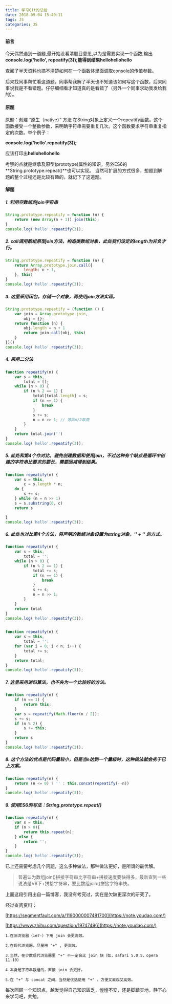 ```yaml
---
title: 学习Git的总结
date: 2018-09-04 15:40:11
tags: JS
categories: JS
---
```



#### 前言

今天偶然遇到一道题,最开始没看清题目意思,以为是需要实现一个函数,输出**console.log('hello', repeatify(3));**能得到结果**hellohellohello**

查阅了半天资料也搞不清楚如何在一个函数体里面调取console的传值参数。

后来找同事帮忙看这道题，同事帮我解了半天也不知道该如何写这个函数，后来同事说我是不看错题。仔仔细细看才知道真的是看错了（另外一个同事求助我发给我的）。


#### 原题
原题：创建 “原生（native）” 方法
在String对象上定义一个repeatify函数。这个函数接受一个整数参数，来明确字符串需要重复几次。这个函数要求字符串重复指定的次数。举个例子：

**console.log('hello'.repeatify(3));**

应该打印出**hellohellohello**


考察的点就是继承及原型(prototype)属性的知识，另外ES6的**String.prototype.repeat()**也可以实现。 当然可扩展的方式很多，想题到解题的整个过程还是比较有趣的，就记下了这道题。


#### 解题

##### 1. 利用空数组的join字符串

```javascript
String.prototype.repeatify = function (n) {
    return (new Array(n + 1)).join(this);
}
console.log('hello'.repeatify(3));
```

##### 2. call调用数组原型join方法，构造类数组对象，此处我们设定的length为非负才行。
```javascript
String.prototype.repeatify = function (n) {
    return Array.prototype.join.call({
        length: n + 1,
    }, this)
}
console.log('hello'.repeatify(3));
```

##### 3. 这里采用闭包，存储一个对象，再使用join方法实现。
```javascript
String.prototype.repeatify = (function () {
    var join = Array.prototype.join, 
        obj = {};
    return function (n) {
        obj.length = n + 1
        return join.call(obj, this)
    }
})()
console.log('hello'.repeatify(3));
```


##### 4. 采用二分法
```javascript
function repeatify(n) {
    var s = this, 
        total = [];
    while (n > 0) {
        if (n % 2 == 1) {
            total[total.length] = s;
            if (n == 1) {
                break
            }
            s += s;
            n = n >> 1; // 等同n/2取商
        }
    }
    return total.join('')
}
console.log('hello'.repeatify(3));
```


##### 5. 此处和第4个作对比，避免创建数据和使用join，不过这种有个缺点是循环中创建的字符串比要求的要长，需要回减得到结果。
```javascript
function repeatify(n) {
    var s = this,
        c = s.length * n;
    do {
        s += s;
    } while (n = n >> 1)
    s = s.substring(0, c)
    return s

}
console.log('hello'.repeatify(3));
```


##### 6. 此处也对比第4个方法，将声明的数组对象设置为string对象，'' + '' 的方式。
```javascript
function repeatify(n) {
    var s = this,
        total = '';
    while (n > 0) {
        if (n % 2 == 1) {
            total += s;
            if (n == 1) {
                break
            }
            s += s;
            n = n >> 1;
        }
    }
    return total
}
console.log('hello'.repeatify(3));


function repeatify(n) {
    var s = this,
        total = '';
    for (var i = 0; i < n; i++) {
        total += s;
    }
    return total;
}
console.log('hello'.repeatify(3));
```


##### 7. 这里采用递归算法，也不失为一个比较好的方法。
```javascript
function repeatify(n) {
    if (n == 1) {
        return this;
    }
    var s = repeatify(Math.floor(n / 2));
    s += s;
    if (n % 2) {
        s += this;
    }
    return s
}
console.log('hello'.repeatify(3));
```


##### 8. 这个方法的优点是代码量较小，但是当n达到一个量级时，这种做法就会劣于已上方案。
```javascript
function repeatify(n) {
    return (n <= 0) ? '' : this.concat(repeatify(--n))
}
console.log('hello'.repeatify(3));
```

##### 9. 使用ES6的写法：String.prototype.repeat()
```javascript
function repeatify(n) {
    var s = this;
    if (n > 0){
        return this.repeat(n);
    } else {
        return '';
    }
}
console.log('hello'.repeatify(3));
```

已上还需要考虑几个问题，这么多种做法，那种做法更好，是所谓的最优解。

> 普遍认为数组join()拼接字符串比字符串+拼接速度要快得多，最新查到一些说法是V8下+拼接字符串，要比数组join()拼接字符串快。

上面这段引用出自一篇博客，我没有考究过，实在是欠缺更深次的研究了。

经过查阅资料：

[https://segmentfault.com/a/1190000007481700](https://note.youdao.com/)

[https://www.zhihu.com/question/19747496](https://note.youdao.com/)
```
1.在旧浏览器（ie7-）下用 join 会更高效。

2.在现代浏览器，尽量用 "+" , 更高效。

3.当然，在少数现代浏览器里 "+" 不一定会比 join 快（如，safari 5.0.5，opera 11.10)

4.本身是字符串数组的，直接 join 会更好。

5.在 "+" 与 concat 之间，当然是优选使用 "+" ，方便又直观又高效。
```


每次回顾一个知识点，越发觉得自己知识匮乏，惶惶不安，还是脚踏实地，静下心来学习吧，共勉。
